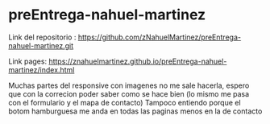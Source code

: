# preEntrega-nahuel-martinez

Link del repositorio : https://github.com/zNahuelMartinez/preEntrega-nahuel-martinez.git

Link pages: https://znahuelmartinez.github.io/preEntrega-nahuel-martinez/index.html

Muchas partes del responsive con imagenes no me sale hacerla, espero que con la correcion poder saber como se hace bien (lo mismo me pasa con el formulario y el mapa de contacto)
Tampoco entiendo porque el botom hamburguesa me anda en todas las paginas menos en la de contacto
